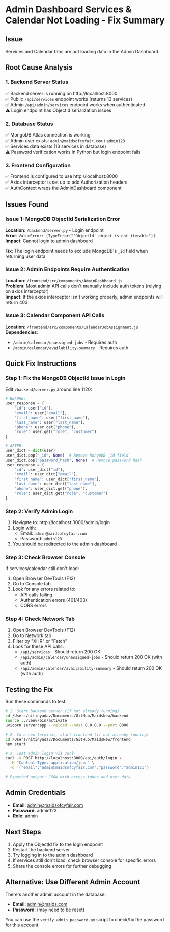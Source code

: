 # Admin Dashboard Services & Calendar Not Loading - Fix Summary

## Issue
Services and Calendar tabs are not loading data in the Admin Dashboard.

## Root Cause Analysis

### 1. Backend Server Status
✅ Backend server is running on http://localhost:8000  
✅ Public `/api/services` endpoint works (returns 13 services)  
✅ Admin `/api/admin/services` endpoint works when authenticated  
⚠️ Login endpoint has ObjectId serialization issues  

### 2. Database Status
✅ MongoDB Atlas connection is working  
✅ Admin user exists: `admin@maidsofcyfair.com` / `admin123`  
✅ Services data exists (13 services in database)  
⚠️ Password verification works in Python but login endpoint fails  

### 3. Frontend Configuration
✅ Frontend is configured to use http://localhost:8000  
✅ Axios interceptor is set up to add Authorization headers  
✅ AuthContext wraps the AdminDashboard component  

## Issues Found

### Issue 1: MongoDB ObjectId Serialization Error
**Location**: `/backend/server.py` - Login endpoint  
**Error**: `ValueError: [TypeError("'ObjectId' object is not iterable")]`  
**Impact**: Cannot login to admin dashboard  

**Fix**: The login endpoint needs to exclude MongoDB's `_id` field when returning user data.

### Issue 2: Admin Endpoints Require Authentication
**Location**: `/frontend/src/components/AdminDashboard.js`  
**Problem**: Most admin API calls don't manually include auth tokens (relying on axios interceptor)  
**Impact**: If the axios interceptor isn't working properly, admin endpoints will return 403

### Issue 3: Calendar Component API Calls
**Location**: `/frontend/src/components/CalendarJobAssignment.js`  
**Dependencies**: 
- `/admin/calendar/unassigned-jobs` - Requires auth  
- `/admin/calendar/availability-summary` - Requires auth  

## Quick Fix Instructions

### Step 1: Fix the MongoDB ObjectId Issue in Login

Edit `/backend/server.py` around line 1120:

```python
# BEFORE:
user_response = {
    "id": user["id"],
    "email": user["email"],
    "first_name": user["first_name"],
    "last_name": user["last_name"],
    "phone": user.get("phone"),
    "role": user.get("role", "customer")
}

# AFTER:
user_dict = dict(user)
user_dict.pop("_id", None)  # Remove MongoDB _id field
user_dict.pop("password_hash", None)  # Remove password hash
user_response = {
    "id": user_dict["id"],
    "email": user_dict["email"],
    "first_name": user_dict["first_name"],
    "last_name": user_dict["last_name"],
    "phone": user_dict.get("phone"),
    "role": user_dict.get("role", "customer")
}
```

### Step 2: Verify Admin Login
1. Navigate to: http://localhost:3000/admin/login
2. Login with:
   - Email: `admin@maidsofcyfair.com`
   - Password: `admin123`
3. You should be redirected to the admin dashboard

### Step 3: Check Browser Console
If services/calendar still don't load:
1. Open Browser DevTools (F12)
2. Go to Console tab
3. Look for any errors related to:
   - API calls failing
   - Authentication errors (401/403)
   - CORS errors

### Step 4: Check Network Tab
1. Open Browser DevTools (F12)
2. Go to Network tab
3. Filter by "XHR" or "Fetch"
4. Look for these API calls:
   - `/api/services` - Should return 200 OK
   - `/api/admin/calendar/unassigned-jobs` - Should return 200 OK (with auth)
   - `/api/admin/calendar/availability-summary` - Should return 200 OK (with auth)

## Testing the Fix

Run these commands to test:

```bash
# 1. Start backend server (if not already running)
cd /Users/nitinyadav/Documents/GitHub/MaidsNew/backend
source ../venv/bin/activate
uvicorn server:app --reload --host 0.0.0.0 --port 8000

# 2. In a new terminal, start frontend (if not already running)
cd /Users/nitinyadav/Documents/GitHub/MaidsNew/frontend
npm start

# 3. Test admin login via curl
curl -X POST http://localhost:8000/api/auth/login \
  -H "Content-Type: application/json" \
  -d '{"email":"admin@maidsofcyfair.com","password":"admin123"}'

# Expected output: JSON with access_token and user data
```

## Admin Credentials
- **Email**: admin@maidsofcyfair.com
- **Password**: admin123
- **Role**: admin

## Next Steps

1. Apply the ObjectId fix to the login endpoint
2. Restart the backend server
3. Try logging in to the admin dashboard
4. If services still don't load, check browser console for specific errors
5. Share the console errors for further debugging

## Alternative: Use Different Admin Account

There's another admin account in the database:
- **Email**: admin@maids.com
- **Password**: (may need to be reset)

You can use the `verify_admin_password.py` script to check/fix the password for this account.

